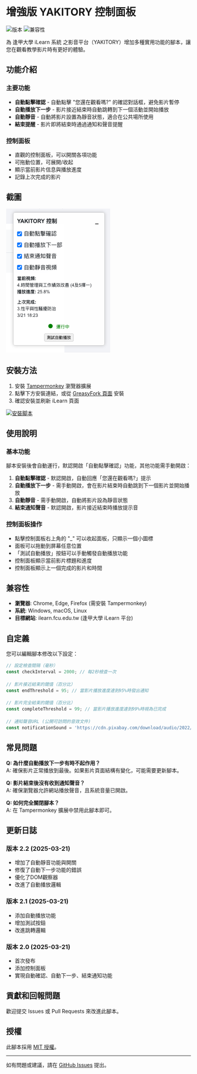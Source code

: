 # 增強版 YAKITORY 控制面板

![版本](https://img.shields.io/badge/版本-2.2-blue)
![兼容性](https://img.shields.io/badge/兼容性-Tampermonkey-green)

為 逢甲大學 iLearn 系統 之影音平台（YAKITORY）增加多種實用功能的腳本，讓您在觀看教學影片時有更好的體驗。

## 功能介紹

### 主要功能
- **自動點擊確認** - 自動點擊 "您還在觀看嗎?" 的確認對話框，避免影片暫停
- **自動播放下一步** - 影片接近結束時自動跳轉到下一個活動並開始播放
- **自動靜音** - 自動將影片設置為靜音狀態，適合在公共場所使用
- **結束提醒** - 影片即將結束時通過通知和聲音提醒

### 控制面板
- 直觀的控制面板，可以開關各項功能
- 可拖動位置，可展開/收起
- 顯示當前影片信息與播放進度
- 記錄上次完成的影片

## 截圖

![Screenshot](/img/yakitory-helper.png)

## 安裝方法

1. 安裝 [Tampermonkey](https://www.tampermonkey.net/) 瀏覽器擴展
2. 點擊下方安裝連結，或從 [GreasyFork 頁面](https://greasyfork.org/zh-TW/scripts/腳本ID) 安裝
3. 確認安裝並刷新 iLearn 頁面

[![安裝脚本](https://img.shields.io/badge/安裝腳本-增強版_YAKITORY_控制面板-blue)](https://raw.githubusercontent.com/poterpan/tampermonkey-scripts/main/yakitory-helper/yakitory-helper.user.js)

## 使用說明

### 基本功能
腳本安裝後會自動運行，默認開啟「自動點擊確認」功能，其他功能需手動開啟：

1. **自動點擊確認** - 默認開啟，自動回應「您還在觀看嗎?」提示
2. **自動播放下一步** - 需手動開啟，會在影片結束時自動跳到下一個影片並開始播放
3. **自動靜音** - 需手動開啟，自動將影片設為靜音狀態
4. **結束通知聲音** - 默認開啟，影片接近結束時播放提示音

### 控制面板操作
- 點擊控制面板右上角的 "_" 可以收起面板，只顯示一個小圖標
- 面板可以拖動到屏幕任意位置
- 「測試自動播放」按鈕可以手動觸發自動播放功能
- 控制面板顯示當前影片標題和進度
- 控制面板顯示上一個完成的影片和時間

## 兼容性

- **瀏覽器**: Chrome, Edge, Firefox (需安裝 Tampermonkey)
- **系統**: Windows, macOS, Linux
- **目標網站**: ilearn.fcu.edu.tw (逢甲大學 iLearn 平台)

## 自定義

您可以編輯腳本修改以下設定：

```javascript
// 設定檢查間隔（毫秒）
const checkInterval = 2000; // 每2秒檢查一次

// 影片接近結束的閾值（百分比）
const endThreshold = 95; // 當影片播放進度達到95%時發出通知

// 影片完全結束的閾值（百分比）
const completeThreshold = 99; // 當影片播放進度達到99%時視為已完成

// 通知聲音URL (公開可訪問的音效文件)
const notificationSound = 'https://cdn.pixabay.com/download/audio/2022/01/18/audio_a29a673ef4.mp3?filename=decidemp3-14575.mp3';
```

## 常見問題

**Q: 為什麼自動播放下一步有時不起作用？**  
A: 確保影片正常播放到最後。如果影片頁面結構有變化，可能需要更新腳本。

**Q: 影片結束後沒有收到通知聲音？**  
A: 確保瀏覽器允許網站播放聲音，且系統音量已開啟。

**Q: 如何完全關閉腳本？**  
A: 在 Tampermonkey 擴展中禁用此腳本即可。

## 更新日誌

### 版本 2.2 (2025-03-21)
- 增加了自動靜音功能與開關
- 修復了自動下一步功能的錯誤
- 優化了DOM觀察器
- 改進了自動播放邏輯

### 版本 2.1 (2025-03-21)
- 添加自動播放功能
- 增加測試按鈕
- 改進跳轉邏輯

### 版本 2.0 (2025-03-21)
- 首次發布
- 添加控制面板
- 實現自動確認、自動下一步、結束通知功能

## 貢獻和回報問題

歡迎提交 Issues 或 Pull Requests 來改進此腳本。

## 授權

此腳本採用 [MIT 授權](LICENSE)。

---

如有問題或建議，請在 [GitHub Issues](https://github.com/poterpan/tampermonkey-scripts/issues) 提出。
